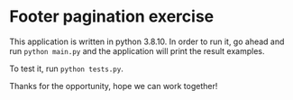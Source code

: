 # Footer pagination exercise

This application is written in python 3.8.10. In order to run it, go ahead and run `python main.py` and the application will print the result examples.

To test it, run `python tests.py`.

Thanks for the opportunity, hope we can work together!
